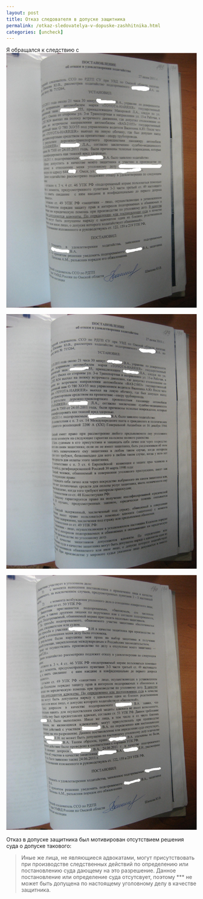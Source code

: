 ```yaml
---
layout: post
title: Отказ следователя в допуске защитника
permalink: /otkaz-sledovatelya-v-dopuske-zashhitnika.html
categories: [uncheck]
---
```



Я обращался к следствию с 
![_config.yml](/images/uncheck/otkaz-sledovatelya-v-dopuske-zashhitnika-1.jpg)




![_config.yml](/images/uncheck/otkaz-sledovatelya-v-dopuske-zashhitnika-2.jpg)




![_config.yml](/images/uncheck/otkaz-sledovatelya-v-dopuske-zashhitnika-3.jpg)



Отказ в допуске защитника был мотивирован отсутствием решения суда о допуске такового:

<blockquote>
Иные же лица, не являющиеся адвокатами, могут присутствовать при производстве следственных действий по определению или постановлению суда дающему на это разрешение. Данное постановление или определение суда отсутсвует, поэтому *** не может быть допущена по настоящему уголовному делу в качестве защитника.
</blockquote>
